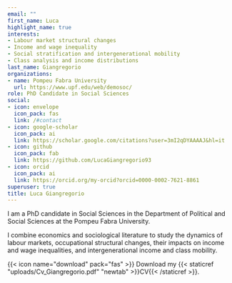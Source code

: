 ```yaml
---
email: ""
first_name: Luca
highlight_name: true
interests:
- Labour market structural changes
- Income and wage inequality
- Social stratification and intergenerational mobility
- Class analysis and income distributions
last_name: Giangregorio
organizations:
- name: Pompeu Fabra University 
  url: https://www.upf.edu/web/demosoc/
role: PhD Candidate in Social Sciences
social:
- icon: envelope
  icon_pack: fas
  link: /#contact
- icon: google-scholar
  icon_pack: ai
  link: https://scholar.google.com/citations?user=3mI2qDYAAAAJ&hl=it
- icon: github
  icon_pack: fab
  link: https://github.com/LucaGiangregorio93
- icon: orcid
  icon_pack: ai
  link: https://orcid.org/my-orcid?orcid=0000-0002-7621-8861
superuser: true
title: Luca Giangregorio
---
```


I am a PhD candidate in Social Sciences in the Department of Political and Social Sciences at the Pompeu Fabra University. 

I combine economics and sociological literature to study the dynamics of labour markets, occupational structural changes, their impacts on income and wage inequalities, and intergenerational income and class mobility.   


{{< icon name="download" pack="fas" >}} Download my {{< staticref "uploads/Cv_Giangregorio.pdf" "newtab" >}}CV{{< /staticref >}}.
